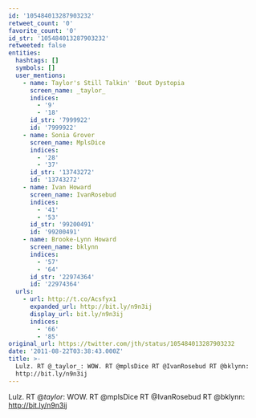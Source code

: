 ```yaml
---
id: '105484013287903232'
retweet_count: '0'
favorite_count: '0'
id_str: '105484013287903232'
retweeted: false
entities:
  hashtags: []
  symbols: []
  user_mentions:
    - name: Taylor's Still Talkin' 'Bout Dystopia
      screen_name: _taylor_
      indices:
        - '9'
        - '18'
      id_str: '7999922'
      id: '7999922'
    - name: Sonia Grover
      screen_name: MplsDice
      indices:
        - '28'
        - '37'
      id_str: '13743272'
      id: '13743272'
    - name: Ivan Howard
      screen_name: IvanRosebud
      indices:
        - '41'
        - '53'
      id_str: '99200491'
      id: '99200491'
    - name: Brooke-Lynn Howard
      screen_name: bklynn
      indices:
        - '57'
        - '64'
      id_str: '22974364'
      id: '22974364'
  urls:
    - url: http://t.co/Acsfyx1
      expanded_url: http://bit.ly/n9n3ij
      display_url: bit.ly/n9n3ij
      indices:
        - '66'
        - '85'
original_url: https://twitter.com/jth/status/105484013287903232
date: '2011-08-22T03:38:43.000Z'
title: >-
  Lulz. RT @_taylor_: WOW. RT @mplsDice RT @IvanRosebud RT @bklynn:
  http://bit.ly/n9n3ij
---
```


Lulz. RT @_taylor_: WOW. RT @mplsDice RT @IvanRosebud RT @bklynn: http://bit.ly/n9n3ij